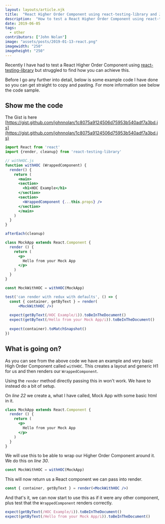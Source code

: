 ```yaml
---
layout: layouts/article.njk
title:  "React Higher Order Component using react-testing-library and Jest"
description:  "How to test a React Higher Order Component using react-testing-library and Jest"
date: 2019-06-05
tags: 
  - other
contributors: ["John Nolan"]
image: "assets/posts/2019-01-13-react.png"
imagewidth: "250"
imageheight: "250"
---
```


Recently I have had to test a React Higher Order Component using [react-testing-library](https://github.com/testing-library/react-testing-library) but struggled to find how you can achieve this.

Before I go any further into detail, below is some example code I have done so you can get straight to copy and pasting. For more information see below the code sample.

## Show me the code

The Gist is here [https://gist.github.com/johnnolan/1c8075a9124506d75953b540adf7a3bd.js](https://gist.github.com/johnnolan/1c8075a9124506d75953b540adf7a3bd.js)

``` jsx
import React from 'react'
import {render, cleanup} from 'react-testing-library'

// withHOC.js
function withHOC (WrappedComponent) {
  render() {
    return (
      <main>
      <section>
        <h1>HOC Example</h1>
      </section>
      <section>
        <WrappedComponent {...this.props} />
      </section>
      </main>
    )
  }
}

afterEach(cleanup)

class MockApp extends React.Component {
  render () {
    return (
      <p>
        Hello from your Mock App
      </p>
    )
  }
}

const MockWithHOC = withHOC(MockApp)

test('can render with redux with defaults', () => {
  const { container, getByText } = render(
      <MockWithHOC />)
      
  expect(getByText(/HOC Example/i)).toBeInTheDocument()
  expect(getByText(/Hello from your Mock App/i)).toBeInTheDocument()
  
  expect(container).toMatchSnapshot()
})
```

## What is going on?

As you can see from the above code we have an example and very basic High Order Component called `withHOC`. This creates a layout and generic H1 for us and then renders our `WrappedComponent`.

Using the `render` method directly passing this in won't work. We have to instead do a bit of setup.

On *line 22* we create a, what I have called, Mock App with some basic html in it.

``` jsx
class MockApp extends React.Component {
  render () {
    return (
      <p>
        Hello from your Mock App
      </p>
    )
  }
}
```

We will use this to be able to wrap our Higher Order Component around it. We do this on *line 30*.

``` jsx
const MockWithHOC = withHOC(MockApp)
```

This will now return us a React component we can pass into render.

``` jsx
const { container, getByText } = render(<MockWithHOC />)
```

And that's it, we can now start to use this as if it were any other component, plus test that the `WrappedComponent` renders correctly.

``` jsx
expect(getByText(/HOC Example/i)).toBeInTheDocument()
expect(getByText(/Hello from your Mock App/i)).toBeInTheDocument()
```
